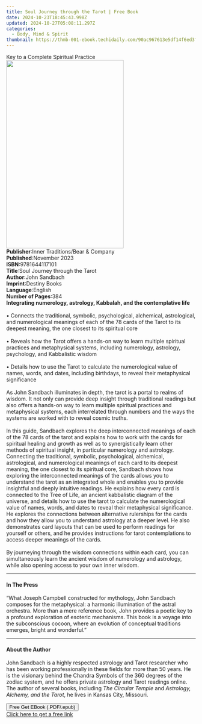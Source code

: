 ```yaml
---
title: Soul Journey through the Tarot | Free Book
date: 2024-10-23T18:45:43.998Z
updated: 2024-10-27T05:08:11.297Z
categories:
  - Body, Mind & Spirit
thumbnail: https://thmb-001-ebook.techidaily.com/90ac967613e5df14f6ed3fbe1ae18294ee53bcbfff52123dc7f79782632c2d96.jpg
---
```

<main id="book-container">
  <div class="flex flex-col">
    <div class="book-brief flex-1 py-6 px-4 sm:p-6 md:py-10 md:px-8">
      <!-- brief-->
      <div class="book-brief-main">Key to a Complete Spiritual Practice</div>
    </div>
    <div
      class="book-meta-info flex-1 grid gap-4 col-start-1 col-end-3 row-start-1 sm:mb-6 sm:grid-cols-4 lg:gap-6 lg:col-start-2 lg:row-end-6 lg:row-span-6 lg:mb-0"
    >
      <div
        class="book-meta-info-left place-content-center mt-4 p-4 text-sm leading-6 col-start-2 col-span-2 dark:text-slate-400"
      >
        <img
          class="w-full h-500 object-cover rounded-lg sm:h-255 sm:col-span-2 lg:col-span-full"
          src="https://img-001-ebook.techidaily.com/f07f50126bea66ddde4b542ef3a6a0369ab2acb4d413ac0906138bd0a70ee618.jpg"
          alt=""
          width="312"
          height="500"
        />
      </div>
      <div
        class="book-meta-info-right mt-2 col-start-1 row-start-2 col-span-3 self-center"
      >
        <!-- meta data  -->
        <div class="flex flex-col px-4 md:px-8">
          <div class="flex-1">
            <strong>Publisher</strong>:<span class="px-2"
              >Inner Traditions/Bear &amp; Company</span
            >
          </div>
          <div class="flex-1">
            <strong>Published</strong>:<span class="px-2">November 2023</span>
          </div>
          <div class="flex-1">
            <strong>ISBN</strong>:<span class="px-2">9781644117101</span>
          </div>
          <div class="flex-1">
            <strong>Title</strong>:<span class="px-2"
              >Soul Journey through the Tarot</span
            >
          </div>
          <div class="flex-1">
            <strong>Author</strong>:<span class="px-2">John Sandbach</span>
          </div>
          <div class="flex-1">
            <strong>Imprint</strong>:<span class="px-2">Destiny Books</span>
          </div>
          <div class="flex-1">
            <strong>Language</strong>:<span class="px-2">English</span>
          </div>
          <div class="flex-1">
            <strong>Number of Pages</strong>:<span class="px-2">384</span>
          </div>
        </div>
      </div>
    </div>
    <div class="book-description flex-1 py-6 px-4 sm:p-6 md:py-10 md:px-8">
      <div class="book-description-main">
        <div accordion-content="" id="description">
          <b
            >Integrating numerology, astrology, Kabbalah, and the contemplative
            life</b
          ><br /><br />• Connects the traditional, symbolic, psychological,
          alchemical, astrological, and numerological meanings of each of the 78
          cards of the Tarot to its deepest meaning, the one closest to its
          spiritual core<br /><br />• Reveals how the Tarot offers a hands-on
          way to learn multiple spiritual practices and metaphysical systems,
          including numerology, astrology, psychology, and Kabbalistic wisdom<br /><br />•
          Details how to use the Tarot to calculate the numerological value of
          names, words, and dates, including birthdays, to reveal their
          metaphysical significance<br /><br />As John Sandbach illuminates in
          depth, the tarot is a portal to realms of wisdom. It not only can
          provide deep insight through traditional readings but also offers a
          hands-on way to learn multiple spiritual practices and metaphysical
          systems, each interrelated through numbers and the ways the systems
          are worked with to reveal cosmic truths.<br /><br />In this guide,
          Sandbach explores the deep interconnected meanings of each of the 78
          cards of the tarot and explains how to work with the cards for
          spiritual healing and growth as well as to synergistically learn other
          methods of spiritual insight, in particular numerology and astrology.
          Connecting the traditional, symbolic, psychological, alchemical,
          astrological, and numerological meanings of each card to its deepest
          meaning, the one closest to its spiritual core, Sandbach shows how
          exploring the interconnected meanings of the cards allows you to
          understand the tarot as an integrated whole and enables you to provide
          insightful and deeply intuitive readings. He explains how every card
          is connected to the Tree of Life, an ancient kabbalistic diagram of
          the universe, and details how to use the tarot to calculate the
          numerological value of names, words, and dates to reveal their
          metaphysical significance. He explores the connections between
          alternative rulerships for the cards and how they allow you to
          understand astrology at a deeper level. He also demonstrates card
          layouts that can be used to perform readings for yourself or others,
          and he provides instructions for tarot contemplations to access deeper
          meanings of the cards.<br /><br />By journeying through the wisdom
          connections within each card, you can simultaneously learn the ancient
          wisdom of numerology and astrology, while also opening access to your
          own inner wisdom.
        </div>
        <div class="accordion-fader"></div>
      </div>
    </div>
    <div class="book-excerpts flex-1 py-6 px-4 sm:p-6 md:py-10 md:px-8">
      <!-- excerpts-->
      <div class="book-excerpts-main">
        <hr />
        <h4 class="placeholder placeholder-heading">
          <span>In The Press</span>
        </h4>
        <p>
          “What Joseph Campbell constructed for mythology, John Sandbach
          composes for the metaphysical: a harmonic illumination of the astral
          orchestra. More than a mere reference book, John provides a poetic key
          to a profound exploration of esoteric mechanisms. This book is a
          voyage into the subconscious cocoon, where an evolution of conceptual
          traditions emerges, bright and wonderful.”
        </p>
      </div>
    </div>
    <div class="book-about-author flex-1 py-6 px-4 sm:p-6 md:py-10 md:px-8">
      <!-- about author-->
      <div class="book-main-author-main">
        <hr />
        <h4 class="placeholder placeholder-heading">
          <span>About the Author</span>
        </h4>
        <p>
          John Sandbach is a highly respected astrology and Tarot researcher who
          has been working professionally in these fields for more than 50
          years. He is the visionary behind the Chandra Symbols of the 360
          degrees of the zodiac system, and he offers private astrology and
          Tarot readings online. The author of several books, including
          <i>The Circular Temple</i> and
          <i>Astrology, Alchemy, and the Tarot</i>, he lives in Kansas City,
          Missouri.
        </p>
      </div>
    </div>
    <div class="book-free-get flex-1 py-6 px-4 sm:p-6 md:py-10 md:px-8">
      <button
        id="btn-free-get"
        class="bg-blue-500 hover:bg-blue-700 text-white font-bold py-2 px-4 rounded"
      >
        Free Get EBook (.PDF/.epub)
      </button>
      <div id="countdown-display" class="px-2 text-lg mt-2"></div>
      <a
        id="free-link"
        class="hidden bg-blue-500 hover:bg-blue-700 text-white font-bold py-2 px-4 rounded"
        href="https://www.ebooks.com/en-us/book/210685488/soul-journey-through-the-tarot/john-sandbach/"
        target="_blank"
        >Click here to get a free link</a
      >
    </div>
    <script>
      let countdownTime = 0;
      let countdownInterval = null;
      document
        .getElementById('btn-free-get')
        .addEventListener('click', startCountdown);
      function startCountdown() {
        countdownTime = new Date().getTime() + 60000 * 3;
        countdownInterval = setInterval(updateCountdown, 1000);
        document.getElementById('btn-free-get').disabled = true;
        document
          .getElementById('btn-free-get')
          .classList.add('bg-gray-500', 'cursor-not-allowed');
      }
      function updateCountdown() {
        let currentTime = new Date().getTime();
        let timeLeft = countdownTime - currentTime;
        let secondsLeft = Math.floor(timeLeft / 1000);
        document.getElementById('countdown-display').innerHTML =
          `Remaining time: ${secondsLeft} seconds.`;
        if (secondsLeft <= 0) {
          clearInterval(countdownInterval);
          document.getElementById('btn-free-get').classList.add('hidden');
          document.getElementById('free-link').classList.remove('hidden');
          document.getElementById('countdown-display').innerHTML = '';
        }
      }
    </script>
  </div>
</main>

<ins class="adsbygoogle"
      style="display:block"
      data-ad-client="ca-pub-7571918770474297"
      data-ad-slot="8358498916"
      data-ad-format="auto"
      data-full-width-responsive="true"></ins>
    